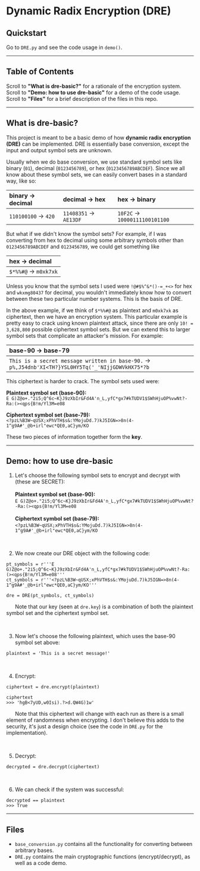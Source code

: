 # Dynamic Radix Encryption (DRE)



## Quickstart
Go to `DRE.py` and see the code usage in `demo()`.

<hr>

## Table of Contents

Scroll to **"What is dre-basic?"** for a rationale of the encryption system.<br>
Scroll to **"Demo: how to use dre-basic"** for a demo of the code usage.<br>
Scroll to **"Files"** for a brief description of the files in this repo.

<hr>

## What is dre-basic?

This project is meant to be a basic demo of how **dynamic radix encryption (DRE)** can be implemented. DRE is essentially base conversion, except the input and output symbol sets are unknown.

Usually when we do base conversion, we use standard symbol sets like binary (`01`), decimal (`0123456789`), or hex (`0123456789ABCDEF`). Since we all know about these symbol sets, we can easily convert bases in a standard way, like so:

| binary &rarr; decimal     | decimal &rarr; hex         | hex &rarr; binary                  |
|:--------------------------|:---------------------------|:-----------------------------------|
| `110100100` &rarr; `420`  | `11408351` &rarr; `AE13DF` | `10F2C` &rarr; `10000111100101100` |

But what if we didn't know the symbol sets? For example, if I was converting from hex to decimal using some arbitrary symbols other than `0123456789ABCDEF` and `0123456789`, we could get something like

| hex &rarr; decimal        |
|:--------------------------|
| `$*%%#@` &rarr; `m0xk7xk` |

Unless you know that the symbol sets I used were `!@#$%^&*()-=_+<>` for hex and `wkxmg80437` for decimal, you wouldn't immediately know how to convert between these two particular number systems. This is the basis of DRE.

In the above example, if we think of `$*%%#@` as plaintext and `m0xk7xk` as ciphertext, then we have an encryption system. This particular example is pretty easy to crack using known plaintext attack, since there are only `10! = 3,628,800` possible ciphertext symbol sets. But we can extend this to larger symbol sets that complicate an attacker's mission. For example:

| base-90 &rarr; base-79                                                                                 |
|:-------------------------------------------------------------------------------------------------------|
| `This is a secret message written in base-90.` &rarr; `p%,J54dnb'XI<TH?}YSL0HY5Tq('_'NIjjGDWVkHX75*?b` |

This ciphertext is harder to crack. The symbol sets used were:

**Plaintext symbol set (base-90):**<br>`E G)Z@o+."2i5;Q^6c~K}J9zXbIr&Fd4A'n_L,yfC*gx7#kTUDV1$SWhHjuOP%vwNt?-Ra:(><qps{B!m/Yl3M=e08`

**Ciphertext symbol set (base-79):**<br>`<?pzL%B3W~qUSX;xPhVTH$s&:YMojuDd.7)kJ5IGN=>8n(4-1^g9A#'_@b+irl"ewc*QE0,aC}ym/KO`

These two pieces of information together form the **key**.

<hr>

## Demo: how to use dre-basic

1. Let's choose the following symbol sets to encrypt and decrypt with (these are SECRET):<br><br>
	**Plaintext symbol set (base-90):**<br>`E G)Z@o+."2i5;Q^6c~K}J9zXbIr&Fd4A'n_L,yfC*gx7#kTUDV1$SWhHjuOP%vwNt?-Ra:(><qps{B!m/Yl3M=e08`<br><br>
	**Ciphertext symbol set (base-79):**<br>`<?pzL%B3W~qUSX;xPhVTH$s&:YMojuDd.7)kJ5IGN=>8n(4-1^g9A#'_@b+irl"ewc*QE0,aC}ym/KO`

<br>

2. We now create our DRE object with the following code:
```
pt_symbols = r'''E G)Z@o+."2i5;Q^6c~K}J9zXbIr&Fd4A'n_L,yfC*gx7#kTUDV1$SWhHjuOP%vwNt?-Ra:(><qps{B!m/Yl3M=e08'''
ct_symbols = r'''<?pzL%B3W~qUSX;xPhVTH$s&:YMojuDd.7)kJ5IGN=>8n(4-1^g9A#'_@b+irl"ewc*QE0,aC}ym/KO'''

dre = DRE(pt_symbols, ct_symbols)
```
&nbsp;&nbsp;&nbsp;&nbsp;&nbsp;&nbsp;Note that our key (seen at `dre.key`) is a combination of both the plaintext symbol set and the ciphertext symbol set.<br>

<br>

3. Now let's choose the following plaintext, which uses the base-90 symbol set above:
```
plaintext = 'This is a secret message!'
```

<br>

4. Encrypt:
```
ciphertext = dre.encrypt(plaintext)

ciphertext
>>> 'hgB<7yUD,w0Isi).?>d.QW4G)1w'
```
&nbsp;&nbsp;&nbsp;&nbsp;&nbsp;&nbsp;Note that this ciphertext will change with each run as there is a small element of randomness when encrypting. I don't believe this adds to the security, it's just a design choice (see the code in `DRE.py` for the implementation).

<br>

5. Decrypt:
```
decrypted = dre.decrypt(ciphertext)
```

<br>

6. We can check if the system was successful:
```
decrypted == plaintext
>>> True
```

<hr>

## Files

* `base_conversion.py` contains all the functionality for converting between arbitrary bases.<br>
* `DRE.py` contains the main cryptographic functions (encrypt/decrypt), as well as a code demo.
